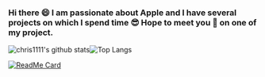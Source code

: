 ### Hi there 😄 I am passionate about Apple and I have several projects on which I spend time 😎 Hope to meet you 🤝 on one of my project.
![chris1111's github stats](https://github-readme-stats.vercel.app/api?username=chris1111&show_icons=true)![Top Langs](https://github-readme-stats.vercel.app/api/top-langs/?username=chris1111&hide=php,css&layout=compact)






[![ReadMe Card](https://github-readme-stats.vercel.app/api/pin/?username=chris1111&repo=github-readme-stats)](https://github.com/chris1111/github-readme-stats)






